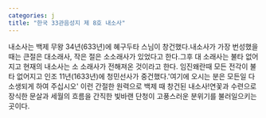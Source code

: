```yaml
---
categories: j
title: "한국 33관음성지 제 8호 내소사"
---
```

내소사는 백제 무왕 34년(633년)에 혜구두타 스님이 창건했다.내소사가 가장 번성했을때는 큰절은 대소래사, 작은 절은 소소래사가 있었다고 한다.그후 대 소래사는 불타 없어지고 현재의 내소사는 소 소래사가 전해져온 것이라고 한다. 임진왜란때 모든 전각이 불타 없어지고 인조 11년(1633년)에 청민선사가 중건했다.&#39;여기에 오시는 분은 모든일 다 소생되게 하여 주십시오&#39; 이런 간절한 원력으로 백제 때 창건된 내소사!연꽃과 수련으로 장식한 문살과 세월의 흐름을 간직한 빛바랜 단청이 고풍스러운 분위기를 불러일으키는 곳이다.